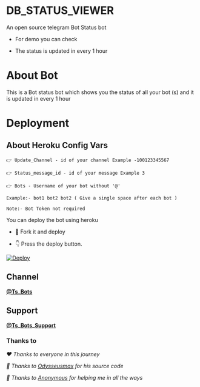 # DB_STATUS_VIEWER


An open source telegram Bot Status bot

- For demo you can check 

- The status is updated in every 1 hour

# About Bot

This is a Bot status bot which shows you the status of all your bot (s) and it is updated in every 1 hour 


# Deployment


## About Heroku Config Vars

```
👉 Update_Channel - id of your channel Example -100123345567

👉 Status_message_id - id of your message Example 3

👉 Bots - Username of your bot without '@'

Example:- bot1 bot2 bot2 ( Give a single space after each bot ) 

Note:- Bot Token not required 
```
You can deploy the bot using heroku

- 🥰 Fork it and deploy
 
- 👇 Press the deploy button.

[![Deploy](https://www.herokucdn.com/deploy/button.svg)](https://heroku.com/deploy?template=https://github.com/Ts-Bots/DB_STATUS_VIEWER)


## Channel

<b>[@Ts_Bots](https://telegram.me/ts_bots)</b>

## Support 

<b>[@Ts_Bots_Support](https://telegram.me/Ts_Bots_Support)</b>


### Thanks to

<i>❤️ Thanks to everyone in this journey</i> 

<i>🥰 Thanks to [Odysseusmax](https://telegram.me/odysseusmax) for his source code</i> 

<i>🥰 Thanks to [Anonymous](https://telegram.me/Ns-AnoNymouS) for helping me in all the ways</i> 
